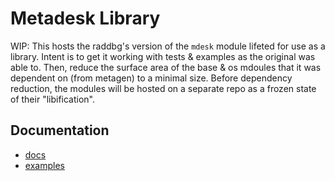 # Metadesk Library

WIP: This hosts the raddbg's version of the `mdesk` module lifeted for use as a library. Intent is to get it working with tests & examples as the original was able to. Then, reduce the surface area of the base & os mdoules that it was dependent on (from metagen) to a minimal size. Before dependency reduction, the modules will be hosted on a separate repo as a frozen state of their "libification".

## Documentation

* [docs](./docs/Readme.md)
* [examples](./examples/Readme.md)
